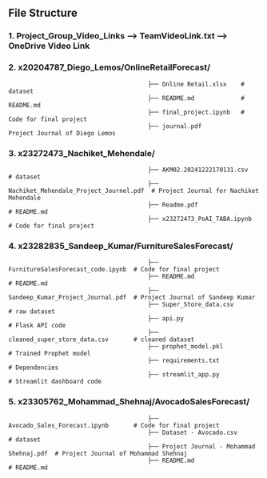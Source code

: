 ## File Structure
### 1. Project_Group_Video_Links --> TeamVideoLink.txt --> OneDrive Video Link
### 2. x20204787_Diego_Lemos/OnlineRetailForecast/
                                           ├── Online Retail.xlsx    # dataset
                                           ├── README.md             # README.md
                                           ├── final_project.ipynb   # Code for final project
                                           ├── journal.pdf           Project Journal of Diego Lemos
                                 
### 3. x23272473_Nachiket_Mehendale/
                                           ├── AKM02.20241222170131.csv           # dataset
                                           ├── Nachiket_Mehendale_Project_Journel.pdf  # Project Journal for Nachiket Mehendale
                                           ├── Readme.pdf                         # README.md
                                           ├── x23272473_PoAI_TABA.ipynb          # Code for final project
                                 
### 4. x23282835_Sandeep_Kumar/FurnitureSalesForecast/
                                           ├── FurnitureSalesForecast_code.ipynb  # Code for final project
                                           ├── README.md                          # README.md 
                                           ├── Sandeep_Kumar_Project_Journal.pdf  # Project Journal of Sandeep Kumar
                                           ├── Super_Store_data.csv               # raw dataset
                                           ├── api.py                             # Flask API code
                                           ├── cleaned_super_store_data.csv       # cleaned dataset
                                           ├── prophet_model.pkl                  # Trained Prophet model
                                           ├── requirements.txt                   # Dependencies
                                           ├── streamlit_app.py                   # Streamlit dashboard code
                                 
### 5.  x23305762_Mohammad_Shehnaj/AvocadoSalesForecast/
                                           ├── Avocado_Sales_Forecast.ipynb       # Code for final project
                                           ├── Dataset - Avocado.csv              # dataset
                                           ├── Project Journal - Mohammad Shehnaj.pdf  # Project Journal of Mohammad Shehnaj
                                           ├── README.md                          # README.md
                                 
                                 
                                 
                                 
